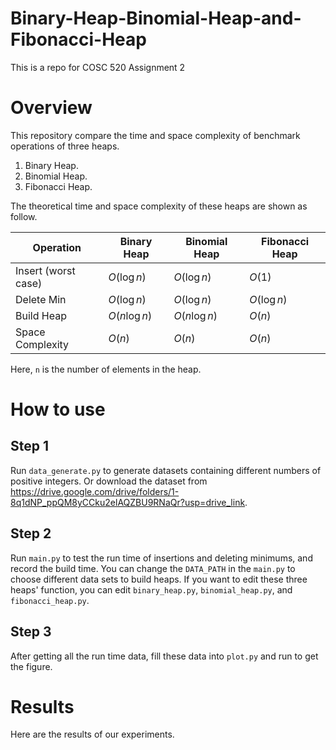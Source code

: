 # Binary-Heap-Binomial-Heap-and-Fibonacci-Heap
This is a repo for COSC 520 Assignment 2
# Overview
This repository compare the time and space complexity of benchmark operations of three heaps.
1. Binary Heap.
2. Binomial Heap.
3. Fibonacci Heap.

The theoretical time and space complexity of these heaps are shown as follow.

| Operation          | Binary Heap        | Binomial Heap       | Fibonacci Heap     |
|--------------------|-------------------|---------------------|--------------------|
| Insert (worst case) | $O(\log n)$       | $O(\log n)$        | $O(1)$            |
| Delete Min        | $O(\log n)$        | $O(\log n)$        | $O(\log n)$       |
| Build Heap        | $O(n \log n)$      | $O(n \log n)$      | $O(n)$            |
| Space Complexity  | $O(n)$             | $O(n)$             | $O(n)$            |

Here, `n` is the number of elements in the heap.

# How to use
## Step 1
Run `data_generate.py` to generate datasets containing different numbers of positive integers.
Or download the dataset from https://drive.google.com/drive/folders/1-8q1dNP_ppQM8yCCku2elAQZBU9RNaQr?usp=drive_link.
## Step 2
Run `main.py` to test the run time of insertions and deleting minimums, and record the build time.
You can change the `DATA_PATH` in the `main.py` to choose different data sets to build heaps.
If you want to edit these three heaps' function, you can edit `binary_heap.py`, `binomial_heap.py`, and `fibonacci_heap.py`.
## Step 3
After getting all the run time data, fill these data into `plot.py` and run to get the figure.

# Results
Here are the results of our experiments.

